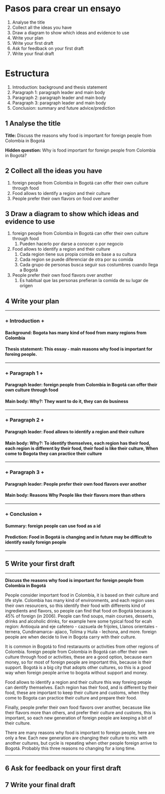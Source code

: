 # Pasos para crear un ensayo

1. Analyse the title
2. Collect all the ideas you have
3. Draw a diagram to show which ideas and evidence to use
4. Write your plan
5. Write your first draft
6. Ask for feedback on your first draft
7. Write your final draft

# Estructura

1. Introduction: background and thesis statement
2. Paragraph 1: paragraph leader and main body
3. Paragraph 2: paragraph leader and main body
4. Paragraph 3: paragraph leader and main body
5. Conclusion: summary and future advice/prediction

## 1 Analyse the title

**Title:** Discuss the reasons why food is important for foreign people from Colombia in Bogotá

**Hidden question:** Why is food important for foreign people from Colombia in Bogotá?

## 2 Collect all the ideas you have

1. foreign people from Colombia in Bogotá can offer their own culture through food
2. Food allows to identify a region and their culture
3. People prefer their own flavors on food over another

## 3 Draw a diagram to show which ideas and evidence to use

1. foreign people from Colombia in Bogotá can offer their own culture through food
   1. Pueden hacerlo por darse a conocer o por negocio
2. Food allows to identify a region and their culture
   1. Cada region tiene sus propia comida en base a su cultura
   2. Cada region se puede diferenciar de otra por su comida
   3. Cada grupo de personas busca seguir sus costumbres cuando llega a Bogotá
3. People prefer their own food flavors over another
   1. Es habitual que las personas prefieran la comida de su lugar de origen

## 4 Write your plan

***

### + Introduction +

#### Background: Bogota has many kind of food from many regions from Colombia

#### Thesis statement: This essay - main reasons why food is important for foreing people.

***

### + Paragraph 1 +

#### Paragraph leader: foreign people from Colombia in Bogotá can offer their own culture through food

#### Main body: Why?: They want to do it, they can do business

***

### + Paragraph 2 +

#### Paragraph leader: Food allows to identify a region and their culture

#### Main body: Why?: To identify themselves, each region has their food, each region is different by their food, their food is like their culture, When come to Bogota they can practice their culture

***

### + Paragraph 3 +

#### Paragraph leader: People prefer their own food flavors over another

#### Main body: Reasons Why People like their flavors more than others

***

### + Conclusion +

#### Summary: foreign people can use food as a id

#### Prediction: Food in Bogotá is changing and in future may be difficult to identify easily foreign people

***

## 5 Write your first draft

***

**Discuss the reasons why food is important for foreign people from Colombia in Bogotá**

People consider important food in Colombia, it is based on their culture and life style. Colombia has many kind of environments, and each region uses their own resourcers, so this identify their food with differents kind of ingredients and flavors, so people can find that food on Bogotá because is 45% of foreign (in 2006). People can find soups, main courses, desserts, drinks and alcoholic drinks, for example here some typical food for ecah region: Antioquia  and eje cafetero - cazsuela de frijoles, Llanos orientales - ternera, Cundinamarca- ajiaco, Tolima y Huila - lechona, and more. foreign people are when decide to live in Bogota carry with their culture.

It is common in Bogotá to find restaraunts or activities from other regions of Colombia. foreign people from Colombia in Bogotá can offer their own culture through food or activities, these are a good option, because earn money, so for most of foreign people are important this, because is their support. Bogotá is a big city that adopts other cultures, so this is a good way when foreign people arrive to bogota without support and money.

Food allows to identify a region and their culture this way foreing people can dentify themselves. Each region has their food, and is different by their food, these are important to keep their culture and customs, when they come to Bogota can practice their culture and prepare their food.

Finally, people prefer their own food flavors over another, becasuse like their flavors more than others, and prefer their culture and customs, this is important, so each new generation of foreign people are keeping a bit of their culture.

There are many reasons why food is important to foreign people, here are only a few. Each new generation are changing their culture to mix with another cultures, but cycle is repeating when other people foreign arrive to Bogotá. Probably this three reasons no changing for a long time.

***

## 6 Ask for feedback on your first draft

## 7 Write your final draft
